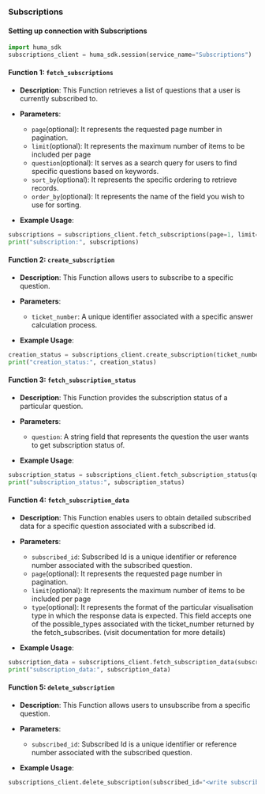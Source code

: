 ### Subscriptions

#### Setting up connection with Subscriptions

```python
import huma_sdk
subscriptions_client = huma_sdk.session(service_name="Subscriptions")
```

#### Function 1: `fetch_subscriptions`

- **Description**: This Function retrieves a list of questions that a user is currently subscribed to.
- **Parameters**:
  - `page`(optional): It represents the requested page number in pagination.
  - `limit`(optional): It represents the maximum number of items to be included per page
  - `question`(optional): It serves as a search query for users to find specific questions based on keywords.
  - `sort_by`(optional): It represents the specific ordering to retrieve records.
  - `order_by`(optional): It represents the name of the field you wish to use for sorting.
 
- **Example Usage**:

```python
subscriptions = subscriptions_client.fetch_subscriptions(page=1, limit=20, question="<write your keyword to search>", order_by="created_date", sort_by=-1)
print("subscription:", subscriptions)
```

#### Function 2: `create_subscription`

- **Description**: This Function allows users to subscribe to a specific question.
- **Parameters**:
  - `ticket_number`: A unique identifier associated with a specific answer calculation process.
 
- **Example Usage**:

```python
creation_status = subscriptions_client.create_subscription(ticket_number="<write your ticket number>")
print("creation_status:", creation_status)
```

#### Function 3: `fetch_subscription_status`

- **Description**: This Function provides the subscription status of a particular question.
- **Parameters**:
  - `question`: A string field that represents the question the user wants to get subscription status of.
 
- **Example Usage**:

```python
subscription_status = subscriptions_client.fetch_subscription_status(question="<write your question>")
print("subscription_status:", subscription_status)
```

#### Function 4: `fetch_subscription_data`

- **Description**: This Function enables users to obtain detailed subscribed data for a specific question associated with a subscribed id.
- **Parameters**:
  - `subscribed_id`: Subscribed Id is a unique identifier or reference number associated with the subscribed question.
  - `page`(optional): It represents the requested page number in pagination.
  - `limit`(optional): It represents the maximum number of items to be included per page
  - `type`(optional): It represents the format of the particular visualisation type in which the response data is expected. This field accepts one of the possible_types associated with the ticket_number returned by the fetch_subscribes. (visit documentation for more details)
 
- **Example Usage**:

```python
subscription_data = subscriptions_client.fetch_subscription_data(subscribed_id="<write subscribed_id of question>", page=1, limit=20, type="<write your required visual data type>")
print("subscription_data:", subscription_data)
```

#### Function 5: `delete_subscription`

- **Description**: This Function allows users to unsubscribe from a specific question.
- **Parameters**:
  - `subscribed_id`: Subscribed Id is a unique identifier or reference number associated with the subscribed question.
 
- **Example Usage**:

```python
subscriptions_client.delete_subscription(subscribed_id="<write subscribed_id of your question>")
```